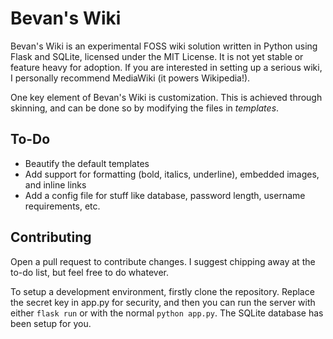 # Bevan's Wiki
Bevan's Wiki is an experimental FOSS wiki solution written in Python using Flask and SQLite, licensed under the MIT License. It is not yet stable or feature heavy for adoption. If you are interested in setting up a serious wiki, I personally recommend MediaWiki (it powers Wikipedia!).

One key element of Bevan's Wiki is customization. This is achieved through skinning, and can be done so by modifying the files in *templates*.

## To-Do
- Beautify the default templates
- Add support for formatting (bold, italics, underline), embedded images, and inline links
- Add a config file for stuff like database, password length, username requirements, etc.

## Contributing
Open a pull request to contribute changes. I suggest chipping away at the to-do list, but feel free to do whatever.

To setup a development environment, firstly clone the repository. Replace the secret key in app.py for security, and then you can run the server with either `flask run` or with the normal `python app.py`. The SQLite database has been setup for you.
